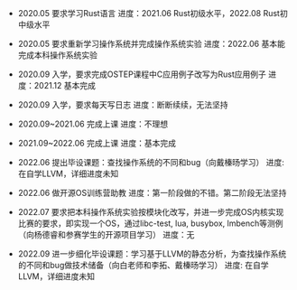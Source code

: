 - 2020.05 要求学习Rust语言 
进度：2021.06 Rust初级水平，2022.08 Rust初中级水平

- 2020.05 要求重新学习操作系统并完成操作系统实验
进度：2022.06 基本能完成本科操作系统实验

- 2020.09 入学，要求完成OSTEP课程中C应用例子改写为Rust应用例子
进度：2021.12 基本完成

- 2020.09 入学，要求每天写日志
进度：断断续续，无法坚持

- 2020.09~2021.06 完成上课
进度：不理想

- 2021.09~2022.06 完成上课
进度：基本完成

- 2022.06 提出毕设课题：查找操作系统的不同和bug（向戴榛旸学习）
进度: 在自学LLVM，详细进度未知

- 2022.06 做开源OS训练营助教
进度：第一阶段做的不错。第二阶段无法坚持

- 2022.07 要求把本科操作系统实验按模块化改写，并进一步完成OS内核实现比赛的要求，即实现一个OS，通过libc-test, lua, busybox, lmbench等测例（向杨德睿和参赛学生的开源项目学习）
进度：无

- 2022.09 进一步细化毕设课题：学习基于LLVM的静态分析，为查找操作系统的不同和bug做技术储备（向白老师和李拓、戴榛旸学习）
进度: 在自学LLVM，详细进度未知